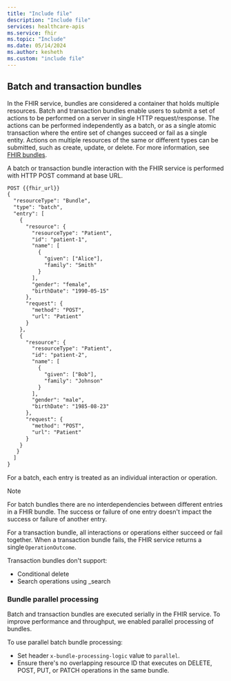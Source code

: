 ```yaml
---
title: "Include file"
description: "Include file"
services: healthcare-apis
ms.service: fhir
ms.topic: "Include"
ms.date: 05/14/2024
ms.author: kesheth
ms.custom: "include file"
---
```


## Batch and transaction bundles 
In the FHIR service, bundles are considered a container that holds multiple resources. Batch and transaction bundles enable users to submit a set of actions to be performed on a server in single HTTP request/response.
The actions can be performed independently as a batch, or as a single atomic transaction where the entire set of changes succeed or fail as a single entity. Actions on multiple resources of the same or different types can be submitted, such as create, update, or delete. For more information, see [FHIR bundles](http://hl7.org/fhir/R4/http.html#transaction). 

A batch or transaction bundle interaction with the FHIR service is performed with HTTP POST command at base URL.  
```rest
POST {{fhir_url}} 
{ 
  "resourceType": "Bundle", 
  "type": "batch", 
  "entry": [ 
    { 
      "resource": { 
        "resourceType": "Patient", 
        "id": "patient-1", 
        "name": [ 
          { 
            "given": ["Alice"], 
            "family": "Smith" 
          } 
        ], 
        "gender": "female", 
        "birthDate": "1990-05-15" 
      }, 
      "request": { 
        "method": "POST", 
        "url": "Patient" 
      } 
    }, 
    { 
      "resource": { 
        "resourceType": "Patient", 
        "id": "patient-2", 
        "name": [ 
          { 
            "given": ["Bob"], 
            "family": "Johnson" 
          } 
        ], 
        "gender": "male", 
        "birthDate": "1985-08-23" 
      }, 
      "request": { 
        "method": "POST", 
        "url": "Patient" 
      } 
    } 
   } 
  ] 
} 
```

For a batch, each entry is treated as an individual interaction or operation. 
> [!NOTE]
> For batch bundles there are no interdependencies between different entries in a FHIR bundle. The success or failure of one entry doesn't impact the success or failure of another entry.

For a transaction bundle, all interactions or operations either succeed or fail together. When a transaction bundle fails, the FHIR service returns a single `OperationOutcome`. 

Transaction bundles don't support:
- Conditional delete
- Search operations using _search 

### Bundle parallel processing 

Batch and transaction bundles are executed serially in the FHIR service. To improve performance and throughput, we enabled parallel processing of bundles.

To use parallel batch bundle processing:
- Set header `x-bundle-processing-logic` value to `parallel`.
- Ensure there's no overlapping resource ID that executes on DELETE, POST, PUT, or PATCH operations in the same bundle.
